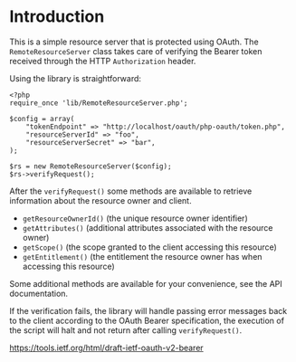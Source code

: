 # Introduction
This is a simple resource server that is protected using OAuth. The
`RemoteResourceServer` class takes care of verifying the Bearer token
received through the HTTP `Authorization` header.

Using the library is straightforward:

    <?php
    require_once 'lib/RemoteResourceServer.php';

    $config = array(
        "tokenEndpoint" => "http://localhost/oauth/php-oauth/token.php",
        "resourceServerId" => "foo",
        "resourceServerSecret" => "bar",
    );

    $rs = new RemoteResourceServer($config);
    $rs->verifyRequest();

After the `verifyRequest()` some methods are available to retrieve information
about the resource owner and client.

* `getResourceOwnerId()` (the unique resource owner identifier)
* `getAttributes()` (additional attributes associated with the resource owner)
* `getScope()` (the scope granted to the client accessing this resource)
* `getEntitlement()` (the entitlement the resource owner has when accessing this 
  resource)

Some additional methods are available for your convenience, see the API 
documentation.

If the verification fails, the library will handle passing error messages back
to the client according to the OAuth Bearer specification, the execution of the
script will halt and not return after calling `verifyRequest()`.

https://tools.ietf.org/html/draft-ietf-oauth-v2-bearer
